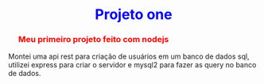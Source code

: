 <h1 style="color: blue; text-align: center">Projeto one</h1>

<h3 style="color: red; margin-left: 20px">Meu primeiro projeto feito com nodejs</h3>

<p>Montei uma api rest para criação de usuários em um banco de dados sql, utilizei express para criar o servidor e mysql2 para fazer as query no banco de dados.</p>

